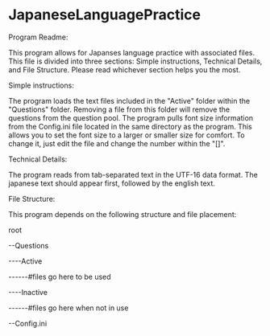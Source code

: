 # JapaneseLanguagePractice

Program Readme:

This program allows for Japanses language practice with associated files.  This file is divided into three sections:  Simple instructions, Technical Details, and File Structure.  Please read whichever section helps you the most.

Simple instructions:

The program loads the text files included in the "Active" folder within the "Questions" folder.  Removing a file from this folder will remove the questions from the question pool.  The program pulls font size information from the Config.ini file located in the same directory as the program.  This allows you to set the font size to a larger or smaller size for comfort.  To change it, just edit the file and change the number within the "[]".

Technical Details:

The program reads from tab-separated text in the UTF-16 data format.  The japanese text should appear first, followed by the english text.

File Structure:

This program depends on the following structure and file placement:

root

--Questions

----Active

------#files go here to be used

----Inactive

------#files go here when not in use

--Config.ini
